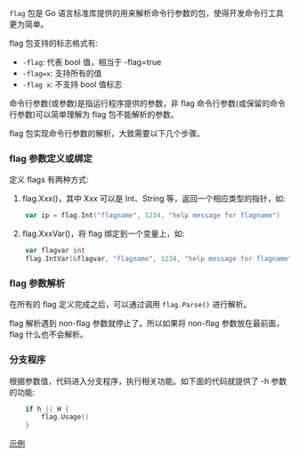 
`flag` 包是 Go 语言标准库提供的用来解析命令行参数的包，使得开发命令行工具更为简单。

flag 包支持的标志格式有:
* `-flag`: 代表 bool 值，相当于 -flag=true
* `-flag=x`: 支持所有的值
* `-flag x`: 不支持 bool 值标志

命令行参数(或参数)是指运行程序提供的参数，非 flag 命令行参数(或保留的命令行参数)可以简单理解为 flag 包不能解析的参数。

flag 包实现命令行参数的解析，大致需要以下几个步骤。

### flag 参数定义或绑定

定义 flags 有两种方式:
1. flag.Xxx()，其中 Xxx 可以是 Int、String 等，返回一个相应类型的指针，如:
```go
    var ip = flag.Int("flagname", 1234, "help message for flagname")
```

2. flag.XxxVar()，将 flag 绑定到一个变量上，如:
```go
    var flagvar int
    flag.IntVar(&flagvar, "flagname", 1234, "help message for flagname")
```

### flag 参数解析

在所有的 flag 定义完成之后，可以通过调用 `flag.Parse()` 进行解析。

flag 解析遇到 non-flag 参数就停止了。所以如果将 non-flag 参数放在最前面，flag 什么也不会解析。


### 分支程序

根据参数值，代码进入分支程序，执行相关功能。如下面的代码就提供了 -h 参数的功能:
```go
    if h || H {
        flag.Usage()
    }
```

[示例](05/flag_parse.go)
